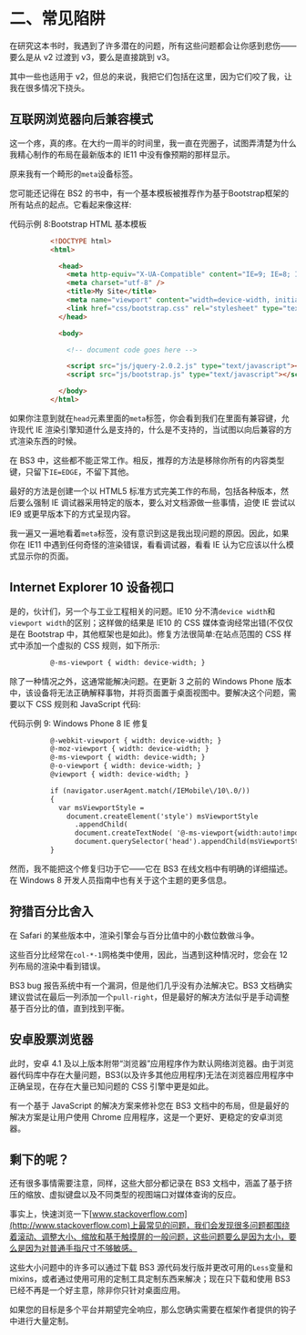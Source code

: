 # 二、常见陷阱

在研究这本书时，我遇到了许多潜在的问题，所有这些问题都会让你感到悲伤——要么是从 v2 过渡到 v3，要么是直接跳到 v3。

其中一些也适用于 v2，但总的来说，我把它们包括在这里，因为它们咬了我，让我在很多情况下挠头。

## 互联网浏览器向后兼容模式

这一个疼，真的疼。在大约一周半的时间里，我一直在兜圈子，试图弄清楚为什么我精心制作的布局在最新版本的 IE11 中没有像预期的那样显示。

原来我有一个畸形的`meta`设备标签。

您可能还记得在 BS2 的书中，有一个基本模板被推荐作为基于Bootstrap框架的所有站点的起点。它看起来像这样:

代码示例 8:Bootstrap HTML 基本模板

```html
          <!DOCTYPE html>
          <html>

            <head>
              <meta http-equiv="X-UA-Compatible" content="IE=9; IE=8; IE=7; IE=EDGE" />
              <meta charset="utf-8" />
              <title>My Site</title>
              <meta name="viewport" content="width=device-width, initial-scale=1.0">
              <link href="css/bootstrap.css" rel="stylesheet" type="text/css" />
            </head>

            <body>

              <!-- document code goes here -->

              <script src="js/jquery-2.0.2.js" type="text/javascript"></script>
              <script src="js/bootstrap.js" type="text/javascript"></script>

            </body>
          </html>

```

如果你注意到就在`head`元素里面的`meta`标签，你会看到我们在里面有兼容键，允许现代 IE 渲染引擎知道什么是支持的，什么是不支持的，当试图以向后兼容的方式渲染东西的时候。

在 BS3 中，这些都不能正常工作。相反，推荐的方法是移除你所有的内容类型键，只留下`IE=EDGE`，不留下其他。

最好的方法是创建一个以 HTML5 标准方式完美工作的布局，包括各种版本，然后要么强制 IE 调试器采用特定的版本，要么对文档源做一些事情，迫使 IE 尝试以 IE9 或更早版本下的方式呈现内容。

我一遍又一遍地看着`meta`标签，没有意识到这是我出现问题的原因。因此，如果你在 IE11 中遇到任何奇怪的渲染错误，看看调试器，看看 IE 认为它应该以什么模式显示你的页面。

## Internet Explorer 10 设备视口

是的，伙计们，另一个与工业工程相关的问题。IE10 分不清`device width`和`viewport width`的区别；这样做的结果是 IE10 的 CSS 媒体查询经常出错(不仅仅是在 Bootstrap 中，其他框架也是如此)。修复方法很简单:在站点范围的 CSS 样式中添加一个虚拟的 CSS 规则，如下所示:

```html
          @-ms-viewport { width: device-width; }

```

除了一种情况之外，这通常能解决问题。在更新 3 之前的 Windows Phone 版本中，该设备将无法正确解释事物，并将页面置于桌面视图中。要解决这个问题，需要以下 CSS 规则和 JavaScript 代码:

代码示例 9: Windows Phone 8 IE 修复

```html
          @-webkit-viewport { width: device-width; }
          @-moz-viewport { width: device-width; }
          @-ms-viewport { width: device-width; }
          @-o-viewport { width: device-width; }
          @viewport { width: device-width; }

          if (navigator.userAgent.match(/IEMobile\/10\.0/))
          {
            var msViewportStyle =
              document.createElement('style') msViewportStyle
                .appendChild(
                document.createTextNode( '@-ms-viewport{width:auto!important}' ) )   
                document.querySelector('head').appendChild(msViewportStyle)
          }

```

然而，我不能把这个修复归功于它——它在 BS3 在线文档中有明确的详细描述。在 Windows 8 开发人员指南中也有关于这个主题的更多信息。

## 狩猎百分比舍入

在 Safari 的某些版本中，渲染引擎会与百分比值中的小数位数做斗争。

这些百分比经常在`col-*-1`网格类中使用，因此，当遇到这种情况时，您会在 12 列布局的渲染中看到错误。

BS3 bug 报告系统中有一个漏洞，但是他们几乎没有办法解决它。BS3 文档确实建议尝试在最后一列添加一个`pull-right`，但是最好的解决方法似乎是手动调整基于百分比的值，直到找到平衡。

## 安卓股票浏览器

此时，安卓 4.1 及以上版本附带“浏览器”应用程序作为默认网络浏览器。由于浏览器代码库中存在大量问题，BS3(以及许多其他应用程序)无法在浏览器应用程序中正确呈现，在存在大量已知问题的 CSS 引擎中更是如此。

有一个基于 JavaScript 的解决方案来修补您在 BS3 文档中的布局，但是最好的解决方案是让用户使用 Chrome 应用程序，这是一个更好、更稳定的安卓浏览器。

## 剩下的呢？

还有很多事情需要注意，同样，这些大部分都记录在 BS3 文档中，涵盖了基于挤压的缩放、虚拟键盘以及不同类型的视图端口对媒体查询的反应。

事实上，快速浏览一下[www.stackoverflow.com](http://www.stackoverflow.com)上最常见的问题，我们会发现很多问题都围绕着滚动、调整大小、缩放和基于触摸屏的一般问题，这些问题要么是因为太小，要么是因为对普通手指尺寸不够敏感。

这些大小问题中的许多可以通过下载 BS3 源代码发行版并更改可用的`Less`变量和 mixins，或者通过使用可用的定制工具定制东西来解决；现在只下载和使用 BS3 已经不再是一个好主意，除非你只针对桌面应用。

如果您的目标是多个平台并期望完全响应，那么您确实需要在框架作者提供的钩子中进行大量定制。